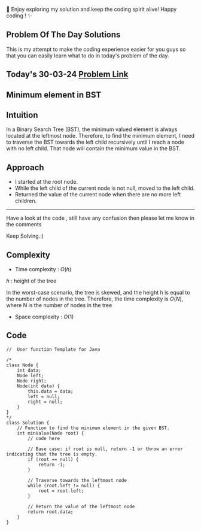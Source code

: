 🚀 Enjoy exploring my solution and keep the coding spirit alive! Happy coding ! ✨

## Problem Of The Day Solutions

This is my attempt to make the coding experience easier for you guys so that you can easily learn what to do in today's problem of the day.

## Today's 30-03-24 [Problem Link](https://www.geeksforgeeks.org/problems/minimum-element-in-bst/1)
## Minimum element in BST

## Intuition
In a Binary Search Tree (BST), the minimum valued element is always located at the leftmost node. Therefore, to find the minimum element, I need to traverse the BST towards the left child recursively until I reach a node with no left child. That node will contain the minimum value in the BST.

## Approach

- I started at the root node.
- While the left child of the current node is not null, moved to the left child.
- Returned the value of the current node when there are no more left children.

---
Have a look at the code , still have any confusion then please let me know in the comments

Keep Solving.:)

## Complexity
- Time complexity : $O(h)$
<!-- Add your time complexity here, e.g. $$O())$$ -->
$h$ : height of the tree

In the worst-case scenario, the tree is skewed, and the height h is equal to the number of nodes in the tree. Therefore, the time complexity is $O(N)$, where N is the number of nodes in the tree
- Space complexity : $O(1)$
<!-- Add your space complexity here, e.g. $$O(n)$$ -->

## Code

```
//  User function Template for Java

/*
class Node {
    int data;
    Node left;
    Node right;
    Node(int data) {
        this.data = data;
        left = null;
        right = null;
    }
}
*/
class Solution {
    // Function to find the minimum element in the given BST.
    int minValue(Node root) {
        // code here
        
        // Base case: if root is null, return -1 or throw an error indicating that the tree is empty.
        if (root == null) {
            return -1;
        }
        
        // Traverse towards the leftmost node
        while (root.left != null) {
            root = root.left;
        }
        
        // Return the value of the leftmost node
        return root.data;
    }
}   
```